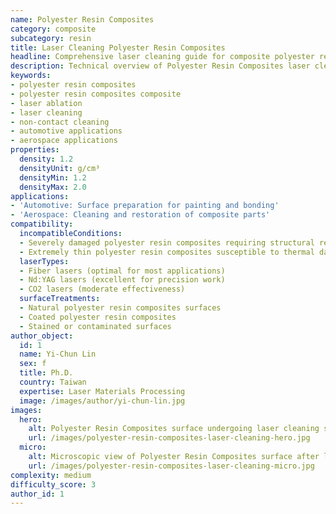 ```yaml
---
name: Polyester Resin Composites
category: composite
subcategory: resin
title: Laser Cleaning Polyester Resin Composites
headline: Comprehensive laser cleaning guide for composite polyester resin composites
description: Technical overview of Polyester Resin Composites laser cleaning applications and parameters
keywords:
- polyester resin composites
- polyester resin composites composite
- laser ablation
- laser cleaning
- non-contact cleaning
- automotive applications
- aerospace applications
properties:
  density: 1.2
  densityUnit: g/cm³
  densityMin: 1.2
  densityMax: 2.0
applications:
- 'Automotive: Surface preparation for painting and bonding'
- 'Aerospace: Cleaning and restoration of composite parts'
compatibility:
  incompatibleConditions:
  - Severely damaged polyester resin composites requiring structural repair
  - Extremely thin polyester resin composites susceptible to thermal damage
  laserTypes:
  - Fiber lasers (optimal for most applications)
  - Nd:YAG lasers (excellent for precision work)
  - CO2 lasers (moderate effectiveness)
  surfaceTreatments:
  - Natural polyester resin composites surfaces
  - Coated polyester resin composites
  - Stained or contaminated surfaces
author_object:
  id: 1
  name: Yi-Chun Lin
  sex: f
  title: Ph.D.
  country: Taiwan
  expertise: Laser Materials Processing
  image: /images/author/yi-chun-lin.jpg
images:
  hero:
    alt: Polyester Resin Composites surface undergoing laser cleaning showing precise contamination removal
    url: /images/polyester-resin-composites-laser-cleaning-hero.jpg
  micro:
    alt: Microscopic view of Polyester Resin Composites surface after laser cleaning showing detailed surface structure
    url: /images/polyester-resin-composites-laser-cleaning-micro.jpg
complexity: medium
difficulty_score: 3
author_id: 1
---
```


